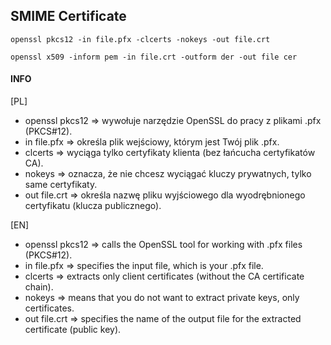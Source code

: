 ## SMIME Certificate
```
openssl pkcs12 -in file.pfx -clcerts -nokeys -out file.crt
```
```
openssl x509 -inform pem -in file.crt -outform der -out file cer
```

#### INFO 

[PL]
- openssl pkcs12 => wywołuje narzędzie OpenSSL do pracy z plikami .pfx (PKCS#12).
- in file.pfx => określa plik wejściowy, którym jest Twój plik .pfx.
- clcerts => wyciąga tylko certyfikaty klienta (bez łańcucha certyfikatów CA).
- nokeys => oznacza, że nie chcesz wyciągać kluczy prywatnych, tylko same certyfikaty.
- out file.crt => określa nazwę pliku wyjściowego dla wyodrębnionego certyfikatu (klucza publicznego).

[EN]
- openssl pkcs12 => calls the OpenSSL tool for working with .pfx files (PKCS#12).
- in file.pfx => specifies the input file, which is your .pfx file.
- clcerts => extracts only client certificates (without the CA certificate chain).
- nokeys => means that you do not want to extract private keys, only certificates.
- out file.crt => specifies the name of the output file for the extracted certificate (public key).

